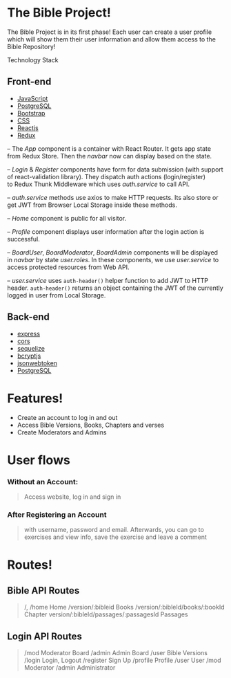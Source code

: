 # The Bible Project!

The Bible Project is in its first phase! Each user can create a user profile
which will show them their user information and allow them access to the Bible
Repository!

Technology Stack

## Front-end

* [JavaScript] 
* [PostgreSQL] 
* [Bootstrap]
* [CSS] 
* [Reactjs] 
* [Redux]

– The *App* component is a container with React Router. It gets app state from Redux Store. Then the *navbar* now can display based on the state.

– *Login* & *Register* components have form for data submission (with support of react-validation library). They dispatch auth actions (login/register) to Redux Thunk Middleware which uses *auth.service* to call API.

– *auth.service* methods use axios to make HTTP requests. Its also store or get JWT from Browser Local Storage inside these methods.

– *Home* component is public for all visitor.

– *Profile* component displays user information after the login action is successful.

– *BoardUser*, *BoardModerator*, *BoardAdmin* components will be displayed in *navbar* by state *user.roles*. In these components, we use *user.service* to access protected resources from Web API.

– *user.service* uses `auth-header()` helper function to add JWT to HTTP header. `auth-header()` returns an object containing the JWT of the currently logged in user from Local Storage.

## Back-end

* [express]
* [cors]  
* [sequelize]  
* [bcryptjs] 
* [jsonwebtoken]
* [PostgreSQL] 



# Features!

  - Create an account to log in and out
  - Access Bible Versions, Books, Chapters and verses
  - Create Moderators and Admins



# User flows
### Without an Account:
 
> Access website, log in and sign in

### After Registering an Account

 > with username, password and email.
 > Afterwards, you can go to exercises and view info,
 > save the exercise and leave a comment

# Routes!

## Bible API Routes

> /, /home Home
> /version/:bibleid Books
> /version/:bibleId/books/:bookId Chapter
> version/:bibleId/passages/:passagesId Passages

## Login API Routes

> /mod Moderator Board
> /admin Admin Board
> /user Bible Versions
> /login Login, Logout
> /register Sign Up
> /profile Profile
> /user User
> /mod Moderator
> /admin Administrator





 [JavaScript]: <http://javascript.com>
 [PostgreSQL]: <http://postgresql.org>
 [Bootstrap]: <https://getbootstrap.com/>
 [CSS]: <https://developer.mozilla.org/en-US/docs/Web/CSS>
 [Reactjs]: <https://reactjs.org/>
 [Redux]: <https://react-redux.js.org/>
 [express]: <https://expressjs.com/>
 [cors]: <https://developer.mozilla.org/en-US/docs/Web/HTTP/CORS>
 [sequelize]: <https://sequelize.org/> 
 [bcryptjs]: <https://www.npmjs.com/package/bcryptjs> 
 [jsonwebtoken]: <https://jwt.io/>
 [PostgreSQL]: <https://www.postgresql.org/download/>
